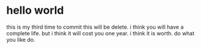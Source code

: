 # hello world
this is my third time to commit
this will be delete.
i think you will have a complete life.
but i think it will cost you one year.
i think it is worth. do what you like do.

